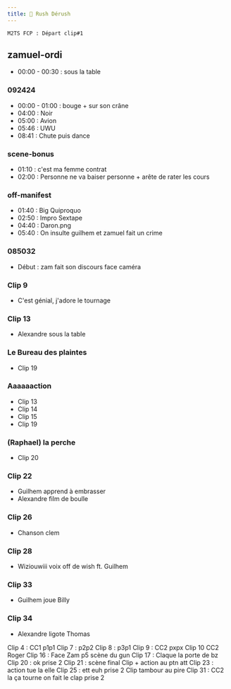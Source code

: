 ```yaml
---
title: 💾 Rush Dérush
---
```

```
M2TS FCP : Départ clip#1
```
## zamuel-ordi
- 00:00 - 00:30 : sous la table

### 092424
- 00:00 - 01:00 : bouge + sur son crâne
- 04:00 : Noir
- 05:00 : Avion
- 05:46 : UWU
- 08:41 : Chute puis dance

### scene-bonus
- 01:10 : c'est ma femme contrat
- 02:00 : Personne ne va baiser personne + arête de rater les cours 

### off-manifest
- 01:40 : Big Quiproquo
- 02:50 : Impro Sextape
- 04:40 : Daron.png
- 05:40 : On insulte guilhem et zamuel fait un crime
### 085032
- Début : zam fait son discours face caméra
### Clip 9
- C'est génial, j'adore le tournage
### Clip 13
- Alexandre sous la table
### Le Bureau des plaintes
- Clip 19
### Aaaaaaction
- Clip 13
- Clip 14
- Clip 15
- Clip 19
### (Raphael) la perche
- Clip 20
### Clip 22
- Guilhem apprend à embrasser
- Alexandre film de boulle
### Clip 26
- Chanson clem

### Clip 28
- Wiziouwiii voix off de wish ft. Guilhem
### Clip 33
- Guilhem joue Billy
### Clip 34
- Alexandre ligote Thomas

Clip 4 : CC1 p1p1
Clip 7 : p2p2
Clip 8 : p3p1
Clip 9 : CC2 pxpx
Clip 10 CC2 Roger
Clip 16 : Face Zam p5 scène du gun
Clip 17 : Claque la porte de bz
Clip 20 : ok prise 2
Clip 21 : scène final Clip + action au ptn att
Clip 23 : action tue la elle
Clip 25 : ett euh prise 2 Clip tambour au pire 
Clip 31 : CC2 la ça tourne on fait le clap prise 2